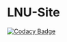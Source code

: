 # LNU-Site
[![Codacy Badge](https://api.codacy.com/project/badge/Grade/d2ba6cb2e2ce4766ac877e23cb3f7841)](https://app.codacy.com/manual/maksgr/LNU-Site?utm_source=github.com&utm_medium=referral&utm_content=maksgr/LNU-Site&utm_campaign=Badge_Grade_Dashboard)